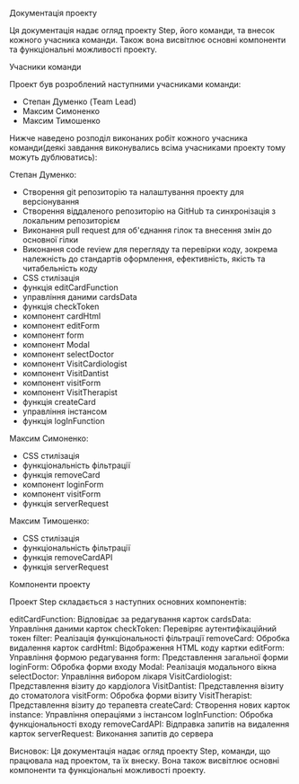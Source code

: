 Документація проекту

Ця документація надає огляд проекту Step, його команди, та внесок кожного учасника команди. Також вона висвітлює основні компоненти та функціональні можливості проекту.

Учасники команди

Проект був розроблений наступними учасниками команди:

- Степан Думенко (Team Lead)
- Максим Симоненко
- Максим Тимошенко


Нижче наведено розподіл виконаних робіт кожного учасника команди(деякі завдання виконувались всіма учасниками проекту тому можуть дублюватись):

Степан Думенко:
- Створення git репозиторію та налаштування проекту для версіонування
- Створення віддаленого репозиторію на GitHub та синхронізація з локальним репозиторієм
- Виконання pull request для об'єднання гілок та внесення змін до основної гілки
- Виконання code review для перегляду та перевірки коду, зокрема належність до стандартів оформлення, ефективність, якість та читабельність коду
- CSS стилізація
- функція editCardFunction
- управління даними cardsData
- функція checkToken
- компонент cardHtml
- компонент editForm
- компонент form
- компонент Modal
- компонент selectDoctor
- компонент VisitCardiologist
- компонент VisitDantist
- компонент visitForm
- компонент VisitTherapist
- функція createCard
- управління інстансом
- функція logInFunction

Максим Симоненко:
- CSS стилізація
- функціональність фільтрації
- функція removeCard
- компонент loginForm
- компонент visitForm
- функція serverRequest

Максим Тимошенко:
- CSS стилізація
- функціональність фільтрації
- функція removeCardAPI
- функція serverRequest

Компоненти проекту

Проект Step складається з наступних основних компонентів:

editCardFunction: Відповідає за редагування карток
cardsData: Управління даними карток
checkToken: Перевіряє аутентифікаційний токен
filter: Реалізація функціональності фільтрації
removeCard: Обробка видалення карток
cardHtml: Відображення HTML коду картки
editForm: Управління формою редагування
form: Представлення загальної форми
loginForm: Обробка форми входу
Modal: Реалізація модального вікна
selectDoctor: Управління вибором лікаря
VisitCardiologist: Представлення візиту до кардіолога
VisitDantist: Представлення візиту до стоматолога
visitForm: Обробка форми візиту
VisitTherapist: Представлення візиту до терапевта
createCard: Створення нових карток
instance: Управління операціями з інстансом
logInFunction: Обробка функціональності входу
removeCardAPI: Відправка запитів на видалення карток
serverRequest: Виконання запитів до сервера

Висновок:
Ця документація надає огляд проекту Step, команди, що працювала над проектом, та їх внеску. Вона також висвітлює основні компоненти та функціональні можливості проекту.


